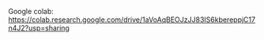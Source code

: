 Google colab: https://colab.research.google.com/drive/1aVoAqBEOJzJJ83IS6kbereppjC17n4J2?usp=sharing
